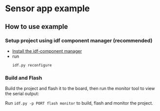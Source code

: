 # Sensor app example

## How to use example

### Setup project using idf component manager (recommended)

* [Install the idf-component manager](https://github.com/espressif/idf-component-manager#installing-the-idf-component-manager)
* run
  ```bash
  idf.py reconfigure
  ```
  
### Build and Flash

Build the project and flash it to the board, then run the monitor tool to view the serial output:

Run `idf.py -p PORT flash monitor` to build, flash and monitor the project.
